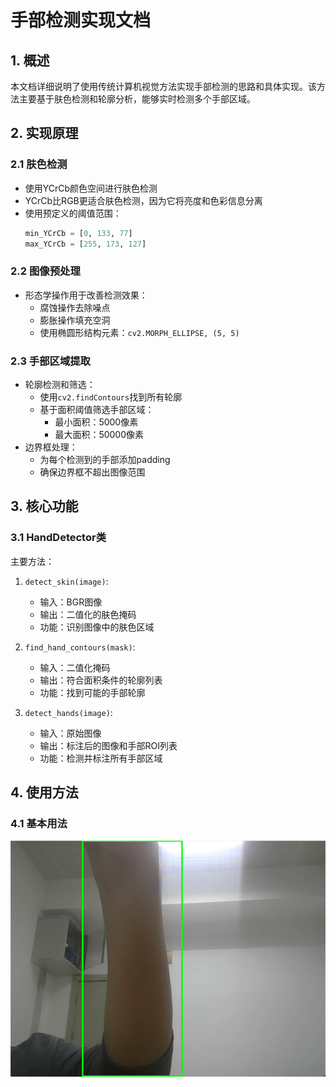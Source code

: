 # 手部检测实现文档

## 1. 概述
本文档详细说明了使用传统计算机视觉方法实现手部检测的思路和具体实现。该方法主要基于肤色检测和轮廓分析，能够实时检测多个手部区域。

## 2. 实现原理

### 2.1 肤色检测
- 使用YCrCb颜色空间进行肤色检测
- YCrCb比RGB更适合肤色检测，因为它将亮度和色彩信息分离
- 使用预定义的阈值范围：
  ```python
  min_YCrCb = [0, 133, 77]
  max_YCrCb = [255, 173, 127]
  ```

### 2.2 图像预处理
- 形态学操作用于改善检测效果：
  - 腐蚀操作去除噪点
  - 膨胀操作填充空洞
  - 使用椭圆形结构元素：`cv2.MORPH_ELLIPSE, (5, 5)`

### 2.3 手部区域提取
- 轮廓检测和筛选：
  - 使用`cv2.findContours`找到所有轮廓
  - 基于面积阈值筛选手部区域：
    - 最小面积：5000像素
    - 最大面积：50000像素
- 边界框处理：
  - 为每个检测到的手部添加padding
  - 确保边界框不超出图像范围

## 3. 核心功能

### 3.1 HandDetector类
主要方法：
1. `detect_skin(image)`:
   - 输入：BGR图像
   - 输出：二值化的肤色掩码
   - 功能：识别图像中的肤色区域

2. `find_hand_contours(mask)`:
   - 输入：二值化掩码
   - 输出：符合面积条件的轮廓列表
   - 功能：找到可能的手部轮廓

3. `detect_hands(image)`:
   - 输入：原始图像
   - 输出：标注后的图像和手部ROI列表
   - 功能：检测并标注所有手部区域

## 4. 使用方法

### 4.1 基本用法 

![alt text](./imgs/手臂错误分类为手.png)